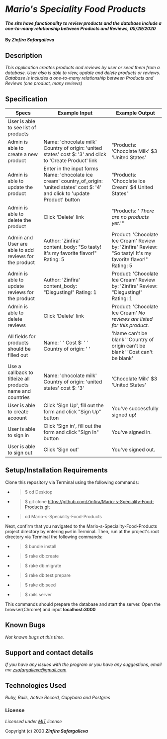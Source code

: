 # _Mario's Speciality Food Products_

#### _The site have functionality to review products and the database include a one-to-many relationship between Products and Reviews, 05/29/2020_

#### By _**Zinfira Safargalieva**_

## Description

_This application creates products and reviews by user or seed them from a database. User also is able to view, update and delete products or reviews. Database is includes a one-to-many relationship between Products and Reviews (one product, many reviews)_

## Specification
| Specs | Example Input | Example Output |
|-------|---------------|----------------|
| User is able to see list of products |  |  |
| Admin is able to create a new product | Name: 'chocolate milk' Country of origin: 'united states' cost $: '3' and click to 'Create Product' link | "Products: 'Chocolate Milk' $3 'United States'|
| Admin is able to update the product | Enter in the input forms Name: 'chocolate ice cream' country_of_origin: 'united states' cost $: '4' and click to 'update Product' button | "Products: 'Chocolate Ice Cream' $4 United States" |
| Admin is able to delete the product | Click 'Delete' link | "Products: ' _There are no products yet._'" |
| Admin and User are able to add reviews for the product | Author: 'Zinfira' content_body: "So tasty! It's my favorite flavor!" Rating: 5 | Product: 'Chocolate Ice Cream' Review by: 'Zinfira' Review: "So tasty! It's my favorite flavor!" Rating: 5 |
| Admin is able to update reviews for the product | Author: 'Zinfira' content_body: "Disgusting!" Rating: 1 | Product: 'Chocolate Ice Cream' Review by: 'Zinfira' Review: "Disgusting!" Rating: 1 |
| Admin is able to delete reviews | Click 'Delete' link | Product: 'Chocolate Ice Cream' _No reviews are listed for this product._|
| All fields for products should be filled out | Name: ' ' Cost $: ' ' Country of origin: ' '| 'Name can't be blank'  'Country of origin can't be blank'  'Cost can't be blank' |
| Use a callback to titleize all products name and countries | Name: 'chocolate milk' Country of origin: 'united states' cost $: '3' | 'Chocolate Milk' $3 'United States' |
| User is able to create acoount | Click 'Sign Up', fill out the form and click "Sign Up" button | You've successfully signed up! |
| User is able to sign in | Click 'Sign in', fill out the form and click "Sign In" button | You've signed in. |
| User is able to sign out | Click 'Sign out' | You've signed out. |

## Setup/Installation Requirements

Clone this repository via Terminal using the following commands:

* >$ cd Desktop
* >$ git clone https://github.com/Zinfira/Mario-s-Speciality-Food-Products.git
* >cd Mario-s-Speciality-Food-Products

Next, confirm that you navigated to the Mario-s-Speciality-Food-Products project directory by entering ```pwd``` in Terminal.
Then, run at the project's root directory via Terminal the following commands:
* >$ bundle install
* >$ rake db:create
* >$ rake db:migrate
* >$ rake db:test:prepare
* >$ rake db:seed
* >$ rails server 

This commands should prepare the database and start the server.
Open the browser(Chrome) and input __localhost:3000__

## Known Bugs

_Not known bugs at this time._


## Support and contact details

_If you have any issues with the program or you have any suggestions, email me <zsafargalieva@gmail.com>_


## Technologies Used

_Ruby, Rails, Active Record, Capybara and Postgres_


### License

*Licensed under [MIT](https://en.wikipedia.org/wiki/MIT_License) license*

Copyright (c) 2020 **_Zinfira Safargalieva_**